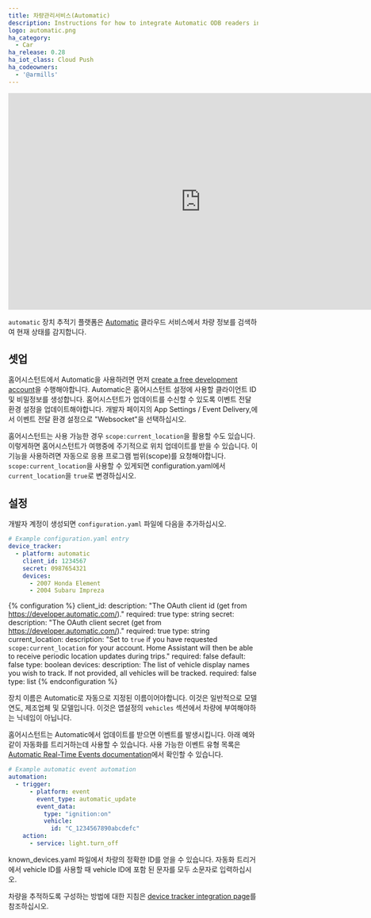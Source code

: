 ```yaml
---
title: 차량관리서비스(Automatic)
description: Instructions for how to integrate Automatic ODB readers into Home Assistant.
logo: automatic.png
ha_category:
  - Car
ha_release: 0.28
ha_iot_class: Cloud Push
ha_codeowners:
  - '@armills'
---
```


<div class='videoWrapper'>
<iframe width="776" height="437" src="https://www.youtube.com/embed/_AyXNeRbpRk" frameborder="0" allow="accelerometer; autoplay; encrypted-media; gyroscope; picture-in-picture" allowfullscreen></iframe>
</div>

`automatic` 장치 추적기 플랫폼은 [Automatic](https://automatic.com/) 클라우드 서비스에서 차량 정보를 검색하여 현재 상태를 감지합니다.

## 셋업

홈어시스턴트에서 Automatic을 사용하려면 먼저 [create a free development account](https://developer.automatic.com/)을 수행해야합니다. Automatic은 홈어시스턴트 설정에 사용할 클라이언트 ID 및 비밀정보를 생성합니다. 홈어시스턴트가 업데이트를 수신할 수 있도록 이벤트 전달 환경 설정을 업데이트해야합니다. 개발자 페이지의 App Settings / Event Delivery,에서 이벤트 전달 환경 설정으로 "Websocket"을 선택하십시오.

홈어시스턴트는 사용 가능한 경우 `scope:current_location`을 활용할 수도 있습니다. 이렇게하면 홈어시스턴트가 여행중에 주기적으로 위치 업데이트를 받을 수 있습니다. 이 기능을 사용하려면 자동으로 응용 프로그램 범위(scope)를 요청해야합니다. `scope:current_location`을 사용할 수 있게되면 configuration.yaml에서 `current_location`을 `true`로 변경하십시오.

## 설정

개발자 계정이 생성되면 `configuration.yaml` 파일에 다음을 추가하십시오.

```yaml
# Example configuration.yaml entry
device_tracker:
  - platform: automatic
    client_id: 1234567
    secret: 0987654321
    devices:
      - 2007 Honda Element
      - 2004 Subaru Impreza
```

{% configuration %}
client_id:
  description: "The OAuth client id (get from https://developer.automatic.com/)."
  required: true
  type: string
secret:
  description: "The OAuth client secret (get from https://developer.automatic.com/)."
  required: true
  type: string
current_location:
  description: "Set to `true` if you have requested `scope:current_location` for your account. Home Assistant will then be able to receive periodic location updates during trips."
  required: false
  default: false
  type: boolean
devices:
  description: The list of vehicle display names you wish to track. If not provided, all vehicles will be tracked.
  required: false
  type: list
{% endconfiguration %}

<div class='note'>
  
장치 이름은 Automatic로 자동으로 지정된 이름이어야합니다. 이것은 일반적으로 모델 연도, 제조업체 및 모델입니다. 이것은 앱설정의 `vehicles` 섹션에서 차량에 부여해야하는 닉네임이 아닙니다.
  
</div>  

홈어시스턴트는 Automatic에서 업데이트를 받으면 이벤트를 발생시킵니다. 아래 예와 같이 자동화를 트리거하는데 사용할 수 있습니다. 사용 가능한 이벤트 유형 목록은 [Automatic Real-Time Events documentation](https://developer.automatic.com/api-reference/#real-time-events)에서 확인할 수 있습니다.

```yaml
# Example automatic event automation
automation:
  - trigger:
      - platform: event
        event_type: automatic_update
        event_data:
          type: "ignition:on"
          vehicle:
            id: "C_1234567890abcdefc"
    action:
      - service: light.turn_off
```

<div class='note'>
known_devices.yaml 파일에서 차량의 정확한 ID를 얻을 수 있습니다. 자동화 트리거에서 vehicle ID를 사용할 때 vehicle ID에 포함 된 문자를 모두 소문자로 입력하십시오.
</div>

차량을 추적하도록 구성하는 방법에 대한 지침은 [device tracker integration page](/integrations/device_tracker/)를 참조하십시오.